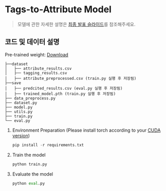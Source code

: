 # Tags-to-Attribute Model
> 모델에 관한 자세한 설명은 [최종 발표 슬라이드](https://docs.google.com/presentation/d/1JzoVWzqFVYNkx6XQRSdILHz0U5Dt4oICPWp7WAYOvUY/edit?usp=sharing)를 참조해주세요.



## 코드 및 데이터 설명
Pre-trained weight: [Download](https://pytorch.org/get-started/previous-versions/)
```
├──dataset
│   ├── attribute_results.csv
│   ├── tagging_results.csv
│   ├── attribute_preprocessed.csv (train.py 실행 후 저장됨)
├──save
│   ├── predcited_results.csv (eval.py 실행 후 저장됨)
│   ├── trained_model.pth (train.py 실행 후 저장됨)
├── data_preprocess.py   
├── dataset.py
├── model.py  
├── utils.py
├── train.py      
└── eval.py
```

1. Environment Preparation 
(Please install torch according to your [CUDA version](https://pytorch.org/get-started/previous-versions/))
    ```python
    pip install -r requirements.txt
    ```
2. Train the model
    ```python
    python train.py
    ```
3. Evaluate the model
    ```python
    python eval.py
    ```
